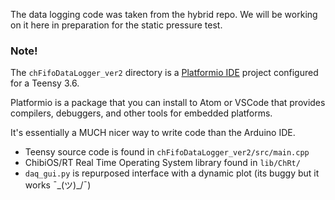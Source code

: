 The data logging code was taken from the hybrid repo. We will be working on it here in preparation for the static pressure test.

### Note!

The `chFifoDataLogger_ver2` directory is a
[Platformio IDE](https://platformio.org/) project configured for a Teensy 3.6.

Platformio is a package that you can install to Atom or VSCode that provides
compilers, debuggers, and other tools for embedded platforms.

It's essentially a MUCH nicer way to write code than the Arduino IDE.

- Teensy source code is found in `chFifoDataLogger_ver2/src/main.cpp`
- ChibiOS/RT Real Time Operating System library found in `lib/ChRt/`
- `daq_gui.py` is repurposed interface with a dynamic plot
(its buggy but it works ¯\_(ツ)_/¯)
